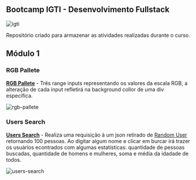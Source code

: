 ## Bootcamp IGTI - Desenvolvimento Fullstack

![igti](https://user-images.githubusercontent.com/9435399/88466303-4f142c00-cea1-11ea-938f-edfc7307561b.png)

Repositório criado para armazenar as atividades realizadas durante o curso.

## Módulo 1

### RGB Pallete
**[RGB Pallete](/rgb-pallete)** - Três range inputs representando os valores da escala RGB, a alteração de cada input refletirá na background collor de uma div específica.

![rgb-pallete](https://user-images.githubusercontent.com/9435399/88466744-ea0f0500-cea5-11ea-9fad-6e456cb39300.gif)

### Users Search

**[Users Search](/users-seach)** -  Realiza uma requisição à um json retirado de [Random User](https://randomuser.me/) retornando 100 pessoas. Ao digitar algum nome e clicar em burcar irá trazer os usuários econtrados com algumas estatísticas: quantidade de pessoas buscadas, quantidade de homens e mulheres, soma e média da idadade de todos.

![users-search](https://user-images.githubusercontent.com/9435399/88466607-74ef0000-cea4-11ea-95ff-4225fdfe4147.gif)

